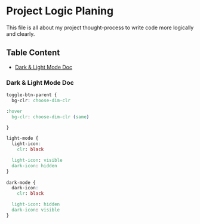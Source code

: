 # Project Logic Planing
This file is all about my project thought-process to write code more logically and clearly.

## Table Content
- [Dark & Light Mode Doc](#lightDarkModeDoc)

### Dark & Light Mode Doc
``` CSS
toggle-btn-parent {
  bg-clr: choose-dim-clr

:hover
  bg-clr: choose-dim-clr (same)

}

light-mode {
  light-icon:
    clr: black

  light-icon: visible
  dark-icon: hidden
}
  
dark-mode {
  dark-icon:
    clr: black

  light-icon: hidden
  dark-icon: visible
}
```